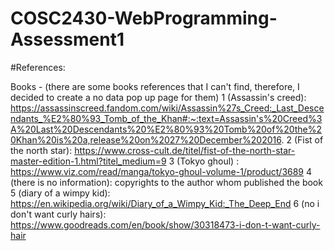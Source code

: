 # COSC2430-WebProgramming-Assessment1




#References:

Books - (there are some books references that I can't find, therefore, I decided to create a no data pop up page for them)
1 (Assassin's creed): https://assassinscreed.fandom.com/wiki/Assassin%27s_Creed:_Last_Descendants_%E2%80%93_Tomb_of_the_Khan#:~:text=Assassin's%20Creed%3A%20Last%20Descendants%20%E2%80%93%20Tomb%20of%20the%20Khan%20is%20a,release%20on%2027%20December%202016.
2 (Fist of the north star): https://www.cross-cult.de/titel/fist-of-the-north-star-master-edition-1.html?titel_medium=9
3 (Tokyo ghoul) : https://www.viz.com/read/manga/tokyo-ghoul-volume-1/product/3689
4 (there is no information): copyrights to the author whom published the book
5 (diary of a wimpy kid): https://en.wikipedia.org/wiki/Diary_of_a_Wimpy_Kid:_The_Deep_End
6 (no i don't want curly hairs): https://www.goodreads.com/en/book/show/30318473-i-don-t-want-curly-hair
